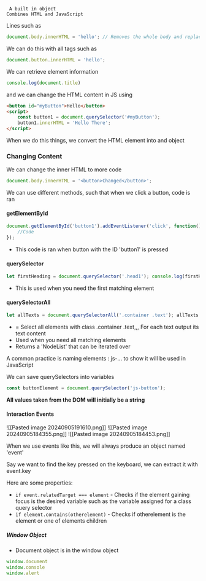 
	 A built in object
	Combines HTML and JavaScript

Lines such as
```JavaScript
document.body.innerHTML = 'hello'; // Removes the whole body and replaces it with 'hello'
```

We can do this with all tags such as
```JavaScript
document.button.innerHTML = 'hello';
```

We can retrieve element information
```Javascript
console.log(document.title)
```

and we can change the HTML content in JS using
```HTML
<button id="myButton">Hello</button>
<script>
	const button1 = document.querySelector('#myButton');
	button1.innerHTML = 'Hello There';
</script>
```

When we do this things, we convert the HTML element into and object

### Changing Content

We can change the inner HTML to more code
```JavaScript
document.body.innerHTML = '<button>Changed</button>';
```



We can use different methods, such that when we click a button, code is ran

#### getElementById 
```JavaScript
document.getElementById('button1').addEventListener('click', function() {
	//Code
});
```
- This code is ran when button with the ID 'button1' is pressed

#### querySelector
```JavaScript
let firstHeading = document.querySelector('.head1'); console.log(firstHeading.textContent); // Output: "Main Heading"
```
- This is used when you need the first matching element

#### querySelectorAll

```JavaScript
let allTexts = document.querySelectorAll('.container .text'); allTexts.forEach(text => { console.log(text.textContent);
```
- = Select all elements with class .container .text,,, For each text output its text content
- Used when you need all matching elements
- Returns a 'NodeList' that can be iterated over


A common practice is naming elements : js-... to show it will be used in JavaScript

We can save querySelectors into variables
```JavaScript
const buttonElement = document.querySelector('js-button');
```


**All values taken from the DOM will initially be a string**

#### Interaction Events

![[Pasted image 20240905191610.png]]
![[Pasted image 20240905184355.png]]
![[Pasted image 20240905184453.png]]

When we use events like this, we will always produce an object named 'event'

Say we want to find the key pressed on the keyboard, we can extract it with event.key

Here are some properties:
- <code>if event.relatedTarget === element</code> - Checks if the element gaining focus is the desired variable such as the variable assigned for a class query selector
- <code>if element.contains(otherelement)</code> - Checks if otherelement is the element or one of elements children 


##### Window Object

- Document object is in the window object
```JavaScript
window.document
window.console
window.alert
```

